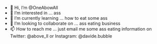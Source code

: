 - 👋 Hi, I’m @OneAbowAll
- 👀 I’m interested in ... ass
- 🌱 I’m currently learning ... how to eat some ass
- 💞️ I’m looking to collaborate on ... ass eating business
- 📫 How to reach me ... just email me some ass eating information on Twitter: @above_ll or Instagram: @davide.bubble

<!---
OneAbowAll/OneAbowAll is a ✨ special ✨ repository because its `README.md` (this file) appears on your GitHub profile.
You can click the Preview link to take a look at your changes.
--->
